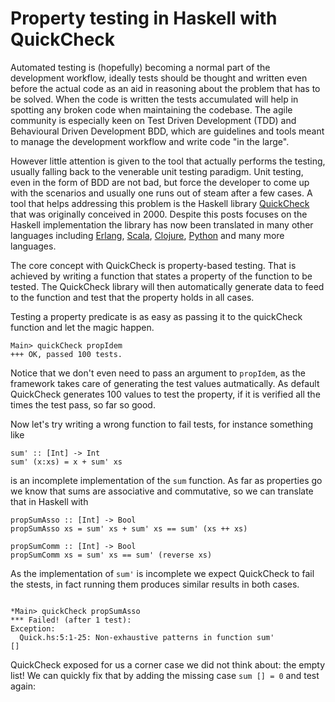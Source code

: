 # Property testing in Haskell with QuickCheck

Automated testing is (hopefully) becoming a normal part of the development workflow, ideally tests should be thought and written even before the actual code as an aid in reasoning about the problem that has to be solved. When the code is written the tests accumulated will help in spotting any broken code when maintaining the codebase. The agile community is especially keen on Test Driven Development (TDD) and Behavioural Driven Development BDD, which are guidelines and tools meant to manage the development workflow and write code "in the large".

However little attention is given to the tool that actually performs the testing, usually falling back to the venerable unit testing paradigm. Unit testing, even in the form of BDD are not bad, but force the developer to come up with the scenarios and usually one runs out of steam after a few cases. A tool that helps addressing this problem is the Haskell library [QuickCheck](https://hackage.haskell.org/package/QuickCheck) that was originally conceived in 2000. Despite this posts focuses on the Haskell implementation the library has now been translated in many other languages including [Erlang](http://www.quviq.com/products/erlang-quickcheck/), [Scala](https://www.scalacheck.org/), [Clojure](https://github.com/clojure/test.check), [Python](https://github.com/DRMacIver/hypothesis) and many more languages.

The core concept with QuickCheck is property-based testing. That is achieved by writing a function that states a property of the function to be tested. The QuickCheck library will then automatically generate data to feed to the function and test that the property holds in all cases.

Testing a property predicate is as easy as passing it to the quickCheck function and let the magic happen.
<pre><code class="haskell">Main> quickCheck propIdem
+++ OK, passed 100 tests.
</code></pre>

Notice that we don't even need to pass an argument to `propIdem`, as the framework takes care of generating the test values autmatically. As default QuickCheck generates 100 values to test the property, if it is verified all the times the test pass, so far so good.

Now let's try writing a wrong function to fail tests, for instance something like
<pre><code class="haskell">sum' :: [Int] -> Int
sum' (x:xs) = x + sum' xs
</code></pre>
is an incomplete implementation of the `sum` function. As far as properties go we know that sums are associative and commutative, so we can translate that in Haskell with
<pre><code class="haskell">propSumAsso :: [Int] -> Bool
propSumAsso xs = sum' xs + sum' xs == sum' (xs ++ xs)

propSumComm :: [Int] -> Bool
propSumComm xs = sum' xs == sum' (reverse xs)
</code></pre>

As the implementation of `sum'` is incomplete we expect QuickCheck to fail the stests, in fact running them produces similar results in both cases.
<pre><code class="haskell">
*Main> quickCheck propSumAsso
*** Failed! (after 1 test):
Exception:
  Quick.hs:5:1-25: Non-exhaustive patterns in function sum'
[]
</code></pre>
QuickCheck exposed for us a corner case we did not think about: the empty list! We can quickly fix that by adding the missing case `sum [] = 0` and test again:

